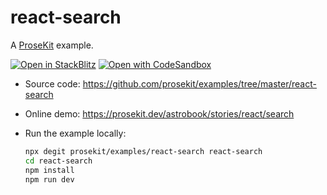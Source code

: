 # react-search

A [ProseKit](https://prosekit.dev) example.

[![Open in StackBlitz](https://developer.stackblitz.com/img/open_in_stackblitz.svg)](https://stackblitz.com/github/prosekit/examples/tree/master/react-search)
[![Open with CodeSandbox](https://assets.codesandbox.io/github/button-edit-lime.svg)](https://codesandbox.io/p/sandbox/github/prosekit/examples/tree/master/react-search)

- Source code: https://github.com/prosekit/examples/tree/master/react-search
- Online demo: https://prosekit.dev/astrobook/stories/react/search
- Run the example locally:

  ```bash
  npx degit prosekit/examples/react-search react-search
  cd react-search
  npm install
  npm run dev
  ```
